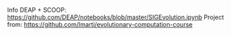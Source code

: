 Info DEAP + SCOOP: https://github.com/DEAP/notebooks/blob/master/SIGEvolution.ipynb
Project from: https://github.com/lmarti/evolutionary-computation-course
